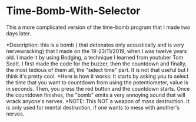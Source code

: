 # Time-Bomb-With-Selector
This a more complicated version of the time-bomb program that I made two days later.

*Description: this is a bomb ( that detonates only acoustically and is very nervewracking) that I made on the 19-23/11/2019, when I was twelve years old.
 I made it by using Bodging, a technique I learned from youtuber Tom Scott. I first made the code for the buzzer, then the countdown and finally, the most tedious of them all, the "select time" part.
 It is not that useful but I think it's pretty cool.
*Here is how it works:
                It starts by asking you to select the time that you want to countdown from using the potentiometer, value is in seconds.
                Then, you press the red button and the countdown starts.
                Once the countdown finishes, the "bomb" emits a very annoying sound that will wrack anyone's nerves.
*NOTE: This NOT a weapon of mass destruction. 
      It is only used for mental destruction, if one wants to mess with another's nerves.
